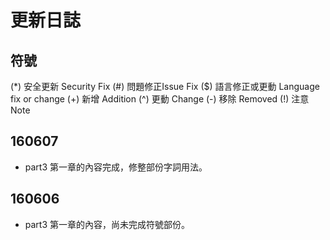 # 更新日誌

## 符號

(\*)  安全更新 Security Fix
(\#)  問題修正Issue Fix
(\$)  語言修正或更動 Language fix or change
(\+)  新增 Addition
(\^)  更動 Change
(\-)  移除 Removed
(\!)  注意 Note

## 160607

+ part3 第一章的內容完成，修整部份字詞用法。

## 160606

+ part3 第一章的內容，尚未完成符號部份。